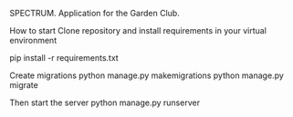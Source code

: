 SPECTRUM. 
Application for the Garden Club.

How to start
Clone repository and install requirements in your virtual environment

pip install -r requirements.txt

Create migrations
python manage.py makemigrations
python manage.py migrate

Then start the server
python manage.py runserver